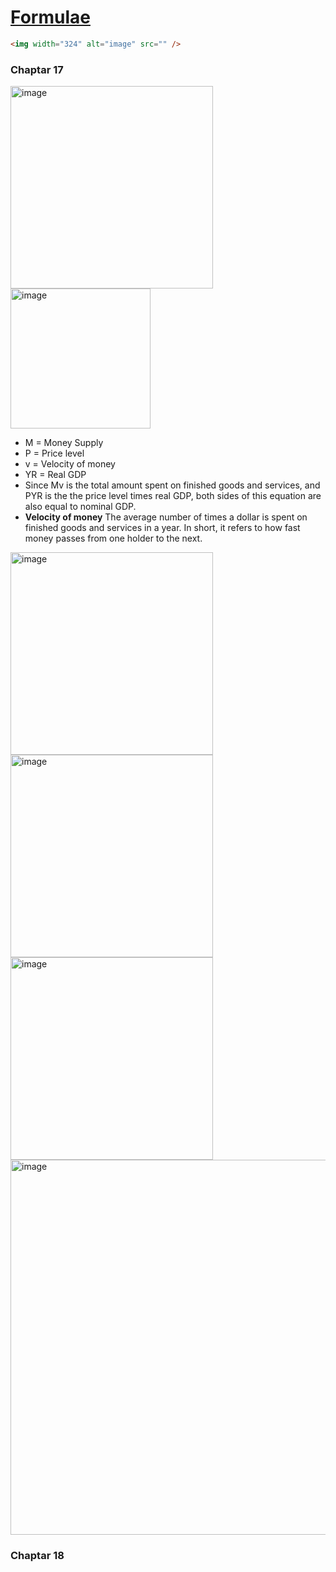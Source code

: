 # [Formulae](https://github.com/Hanif-K-Musaheb/Year-2-CompSci-Notes/blob/main/Econ/econ.md) 

```html
<img width="324" alt="image" src="" />
```

### Chaptar 17
<img width="324" alt="image" src="https://github.com/user-attachments/assets/ffa145ed-4e30-4bd4-8cae-f73db89a26a1" />
<Br>
<img width="224" alt="image" src="https://github.com/user-attachments/assets/6a3c6190-c80e-4fdb-bc74-767d861257e9" />

 - M = Money Supply
 - P = Price level
 - v = Velocity of money
 - YR = Real GDP
 - Since Mv is the total amount spent on finished goods and services, and PYR is the the price level times real GDP, both sides of this equation are also equal to nominal GDP.
 - **Velocity of money** The average number of times a dollar is spent on finished goods and services in a year. In short, it refers to how fast money passes from one holder to the next.
<img width="324" alt="image" src="https://github.com/user-attachments/assets/ddec67c1-0d1f-4634-a62a-9beed44eb814" />
<Br>
<img width="324" alt="image" src="https://github.com/user-attachments/assets/8a839cd6-48ec-47af-b02e-ff887d2663d3" />
<Br>
<img width="324" alt="image" src="https://github.com/user-attachments/assets/6c8f3ad4-02fd-4129-82c3-ed678a539d14" />
<Br>
<img width="600" alt="image" src="https://github.com/user-attachments/assets/7bbd3c87-5a66-439b-abf8-7444612f0c6d" />

### Chaptar 18
